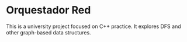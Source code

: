 # Orquestador Red

This is a university project focused on C++ practice. It explores DFS and other graph-based data structures.
